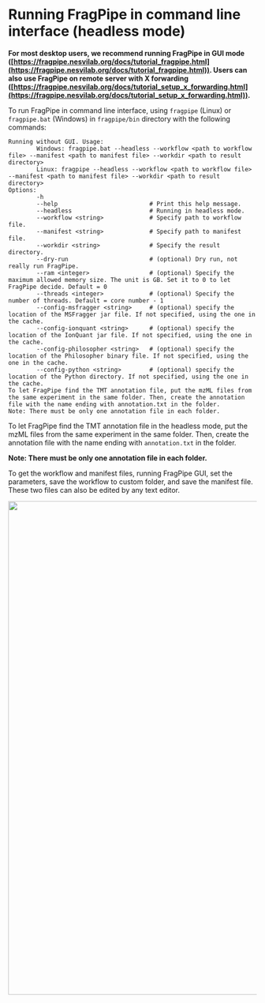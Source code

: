 # Running FragPipe in command line interface (headless mode)

__For most desktop users, we recommend running FragPipe in GUI mode ([https://fragpipe.nesvilab.org/docs/tutorial_fragpipe.html](https://fragpipe.nesvilab.org/docs/tutorial_fragpipe.html)). Users can also use FragPipe on remote server with X forwarding ([https://fragpipe.nesvilab.org/docs/tutorial_setup_x_forwarding.html](https://fragpipe.nesvilab.org/docs/tutorial_setup_x_forwarding.html)).__

To run FragPipe in command line interface, using `fragpipe` (Linux) or `fragpipe.bat` (Windows) in `fragpipe/bin` directory with the following commands:

```shell
Running without GUI. Usage:
        Windows: fragpipe.bat --headless --workflow <path to workflow file> --manifest <path to manifest file> --workdir <path to result directory>
        Linux: fragpipe --headless --workflow <path to workflow file> --manifest <path to manifest file> --workdir <path to result directory>
Options:
        -h
        --help                          # Print this help message.
        --headless                      # Running in headless mode.
        --workflow <string>             # Specify path to workflow file.
        --manifest <string>             # Specify path to manifest file.
        --workdir <string>              # Specify the result directory.
        --dry-run                       # (optional) Dry run, not really run FragPipe.
        --ram <integer>                 # (optional) Specify the maximum allowed memory size. The unit is GB. Set it to 0 to let FragPipe decide. Default = 0
        --threads <integer>             # (optional) Specify the number of threads. Default = core number - 1
        --config-msfragger <string>     # (optional) specify the location of the MSFragger jar file. If not specified, using the one in the cache.
        --config-ionquant <string>      # (optional) specify the location of the IonQuant jar file. If not specified, using the one in the cache.
        --config-philosopher <string>   # (optional) specify the location of the Philosopher binary file. If not specified, using the one in the cache.
        --config-python <string>        # (optional) specify the location of the Python directory. If not specified, using the one in the cache.
To let FragPipe find the TMT annotation file, put the mzML files from the same experiment in the same folder. Then, create the annotation file with the name ending with annotation.txt in the folder.
Note: There must be only one annotation file in each folder.
```

To let FragPipe find the TMT annotation file in the headless mode, put the mzML files from the same experiment in the same folder. Then, create the annotation file with the name ending with `annotation.txt` in the folder.

__Note: There must be only one annotation file in each folder.__

To get the workflow and manifest files, running FragPipe GUI, set the parameters, save the workflow to custom folder, and save the manifest file. These two files can also be edited by any text editor.

<img src="https://raw.githubusercontent.com/Nesvilab/FragPipe/gh-pages/images/headless.jpg" width="1000px"/>


